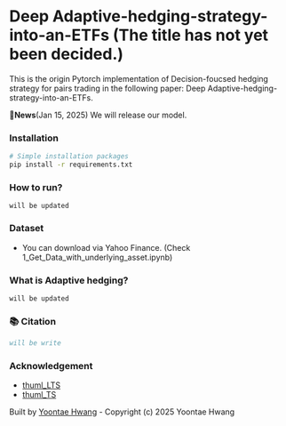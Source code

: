 # Deep Adaptive-hedging-strategy-into-an-ETFs (The title has not yet been decided.)

This is the origin Pytorch implementation of Decision-foucsed hedging strategy for pairs trading in the following paper: Deep Adaptive-hedging-strategy-into-an-ETFs.
 
🚩**News**(Jan 15, 2025)  We will release our model.

### Installation

```bash
# Simple installation packages
pip install -r requirements.txt
```

### How to run?
```
will be updated
```

### Dataset
- You can download via Yahoo Finance. (Check 1_Get_Data_with_underlying_asset.ipynb)
   
### What is Adaptive hedging?
```
will be updated
```



### 📚 Citation

```bibtex
will be write
```
### Acknowledgement
- [thuml_LTS](https://github.com/thuml/Large-Time-Series-Model)
- [thuml_TS](https://github.com/thuml/Time-Series-Library)


Built by [Yoontae Hwang](https://yoontae6719.github.io/) - Copyright (c) 2025 Yoontae Hwang
